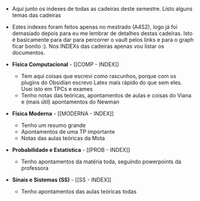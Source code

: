 - Aqui junto os indexes de todas as cadeiras deste semestre. Listo alguns temas das cadeiras
- Estes indexes foram feitos apenas no mestrado (A4S2), logo já foi demasiado depois para eu me lembrar de detalhes destas cadeiras. Isto é basicamente para dar para percorrer o vault pelos links e para o graph ficar bonito :). Nos INDEXs das cadeiras apenas vou listar os documentos.

- **Física Computacional** - [[COMP - INDEX]]
    - Tem aqui coisas que escrevi como rascunhos, porque com os plugins do Obsidian escrevo Latex mais rápido do que sem eles. Usei isto em TPCs e exames
    - Tenho notas das teóricas, apontamentos de aulas e coisas do Viana e (mais útil) apontamentos do Newman

- **Física Moderna** - [[MODERNA - INDEX]]
    - Tenho um resumo grande
    - Apontamentos de uma TP importante
    - Notas das aulas teóricas da Mota

- **Probabilidade e Estatística** - [[PROB - INDEX]]
    - Tenho apontamentos da matéria toda, seguindo powerpoints da professora

- **Sinais e Sistemas (SS)** - [[SS - INDEX]]
    - Tenho apontamentos das aulas teóricas todas